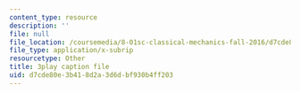 ```yaml
---
content_type: resource
description: ''
file: null
file_location: /coursemedia/8-01sc-classical-mechanics-fall-2016/d7cde80e3b418d2a3d6dbf930b4ff203_d2POYCmmM8A.srt
file_type: application/x-subrip
resourcetype: Other
title: 3play caption file
uid: d7cde80e-3b41-8d2a-3d6d-bf930b4ff203
---
```

